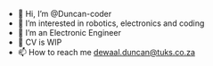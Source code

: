 - 👋 Hi, I’m @Duncan-coder
- 👀 I’m interested in robotics, electronics and coding
- 🌱 I’m an Electronic Engineer
- 💞️ CV is WIP
- 📫 How to reach me dewaal.duncan@tuks.co.za

<!---
Duncan-coder/Duncan-coder is a ✨ special ✨ repository because its `README.md` (this file) appears on your GitHub profile.
You can click the Preview link to take a look at your changes.
--->
